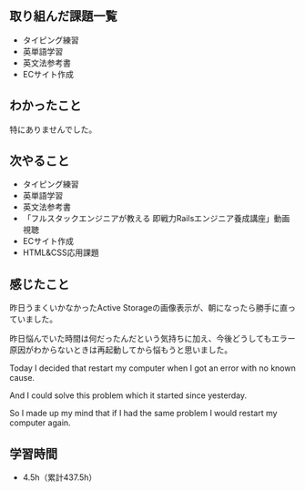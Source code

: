 ## 取り組んだ課題一覧
- タイピング練習
- 英単語学習
- 英文法参考書
- ECサイト作成
## わかったこと
特にありませんでした。
## 次やること
- タイピング練習
- 英単語学習
- 英文法参考書
- 「フルスタックエンジニアが教える 即戦力Railsエンジニア養成講座」動画視聴
- ECサイト作成
- HTML&CSS応用課題
## 感じたこと
昨日うまくいかなかったActive Storageの画像表示が、朝になったら勝手に直っていました。

昨日悩んでいた時間は何だったんだという気持ちに加え、今後どうしてもエラー原因がわからないときは再起動してから悩もうと思いました。

Today I decided that restart my computer when I got an error with no known cause.

And I could solve this problem which it started since yesterday.

So I made up my mind that if I had the same problem I would restart my computer again.

## 学習時間
- 4.5h（累計437.5h）
